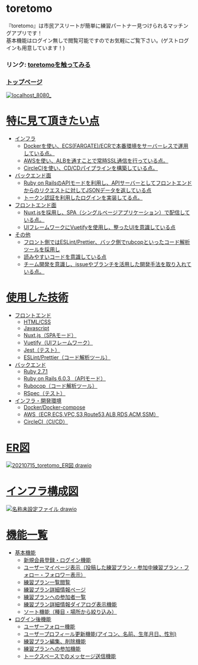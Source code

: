 # toretomo  
『toretomo』は市民アスリートが簡単に練習パートナー見つけられるマッチングアプリです！  
基本機能はログイン無しで閲覧可能ですのでお気軽にご覧下さい。(ゲストログインも用意しています！)
  
### リンク: <a href="https://toretomo.jp">toretomoを触ってみる
  
### トップページ
  ![localhost_8080_](https://user-images.githubusercontent.com/55049751/132280926-32586549-741f-46aa-a1aa-41d7de1c6c43.png)
  
  
# 特に見て頂きたい点
- インフラ  
  - Dockerを使い、ECS(FARGATE)/ECRで本番環境をサーバーレスで運用している点。  
  - AWSを使い、ALBを通すことで常時SSL通信を行っている点。  
  - CircleCIを使い、CD/CDパイプラインを構築している点。  
- バックエンド面  
  - Ruby on RailsのAPIモードを利用し、APIサーバーとしてフロントエンドからのリクエストに対してJSONデータを返している点  
  - トークン認証を利用したログインを実装してる点。  
- フロントエンド面  
  - Nuxt.jsを採用し、SPA（シングルページアプリケーション）で配信している点。  
  - UIフレームワークにVuetifyを使用し、整ったUIを意識している点  
- その他  
  - フロント側ではESLint/Prettier、バック側でrubcopといったコード解析ツールを採用し  
  - 読みやすいコードを意識している点  
  - チーム開発を意識し、issueやブランチを活用した開発手法を取り入れている点。  

# 使用した技術
- フロントエンド
  - HTML/CSS
  - Javascript
  - Nuxt.js（SPAモード）
  - Vuetify（UIフレームワーク）
  - Jest（テスト）
  - ESLint/Prettier（コード解析ツール）
- バックエンド
  - Ruby 2.7.1
  - Ruby on Rails 6.0.3 （APIモード）
  - Rubocop（コード解析ツール）
  - RSpec（テスト）
- インフラ・開発環境
  - Docker/Docker-compose
  - AWS（ECR,ECS,VPC,S3,Route53,ALB,RDS,ACM,SSM）
  - CircleCI（CI/CD）

# ER図
![20210715_toretomo_ER図 drawio](https://user-images.githubusercontent.com/55049751/132281842-46c7c325-9c84-45b8-87a6-d3f56cc505cd.png)  
  
  
# インフラ構成図
![名称未設定ファイル drawio](https://user-images.githubusercontent.com/55049751/132280149-3afc38c1-b582-4916-b740-adf199671fab.png)
  
# 機能一覧
- 基本機能
  - 新規会員登録・ログイン機能
  - ユーザーマイページ表示（投稿した練習プラン・参加中練習プラン・フォロー・フォロワー表示）
  - 練習プラン一覧閲覧
  - 練習プラン詳細情報ページ
  - 練習プランへの参加者一覧
  - 練習プラン詳細情報ダイアログ表示機能
  - ソート機能（種目・場所から絞り込み）
- ログイン後機能  
  - ユーザーフォロー機能
  - ユーザープロフィール更新機能(アイコン、名前、生年月日、性別)
  - 練習プラン編集、削除機能
  - 練習プランへの参加機能
  - トークスペースでのメッセージ送信機能

